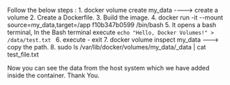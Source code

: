 Follow the below steps :
	1. docker volume create my_data    ----> create a volume
  2. Create a Dockerfile.
	3. Build the image.
  4. docker run -it --mount source=my_data,target=/app f10b347b0599 /bin/bash
	5. It opens a bash terminal, In the Bash terminal execute `echo "Hello, Docker Volumes!" > /data/test.txt
     ` 
	6. execute - exit
	7. docker volume inspect my_data   ---> copy the path.
  8. sudo ls /var/lib/docker/volumes/my_data/_data | cat test_file.txt

 Now you can see the data from the host system which we have added inside the container.
 Thank You.
  
	
	
